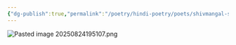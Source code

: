 ```yaml
---
{"dg-publish":true,"permalink":"/poetry/hindi-poetry/poets/shivmangal-singh-suman/mai-sune-me-man-bahlata/"}
---
```




![Pasted image 20250824195107.png](/img/user/Pasted%20image%2020250824195107.png)